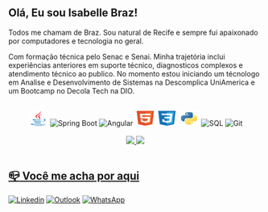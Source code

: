 <br>

## Olá, Eu sou Isabelle Braz! 

Todos me chamam de Braz. Sou natural de Recife e sempre fui apaixonado por computadores e tecnologia no geral. 

Com formação técnica pelo Senac e Senai. Minha trajetória inclui experiências anteriores em suporte técnico, diagnosticos complexos e atendimento técnico ao publico. No momento estou iniciando um técnologo em Analise e Desenvolvimento de Sistemas na Descomplica UniAmerica e um Bootcamp no Decola Tech na DIO.

<br>

<div align="center">
  <img alt="Java" height="30" width="40" title="Java" src="https://raw.githubusercontent.com/devicons/devicon/master/icons/java/java-original.svg" />
  <img alt="Spring Boot" height="30" width="30" title="Spring" src="https://raw.githubusercontent.com/marwin1991/profile-technology-icons/refs/heads/main/icons/spring.png" />
  <img alt="Angular" height="30" width="30" title="Angular" src="https://raw.githubusercontent.com/marwin1991/profile-technology-icons/refs/heads/main/icons/angular.png" />
  <img alt="HTML" height="30" width="40" title="HTML5" src="https://raw.githubusercontent.com/devicons/devicon/master/icons/html5/html5-original.svg" />
  <img alt="CSS" height="30" width="40" title="CSS3" src="https://raw.githubusercontent.com/devicons/devicon/master/icons/css3/css3-original.svg" />
  <img alt="Python" height="30" width="40" title="Python" src="https://raw.githubusercontent.com/devicons/devicon/master/icons/python/python-original.svg" />
  <img alt="SQL" height="30" width="30" title="SQL" src="https://encrypted-tbn0.gstatic.com/images?q=tbn:ANd9GcQmieCqv7xtCIeHdDWO_6fkBW9OPqAJomBFXA&s" />
  <img alt="Git" height="30" width="40" title="Git" src="https://cdn.jsdelivr.net/gh/devicons/devicon/icons/git/git-original.svg" />
</div>

<br>
<div align="center">
  <a href="https://github.com/pibraz">
  <img height="150em" src="https://github-readme-stats.vercel.app/api?username=pibraz&show_icons=true&count_private=true"/>
  <img height="150em" src="https://github-readme-stats.vercel.app/api/top-langs/?username=pibraz&layout=compact&langs_count=7"/>
</div>

<br>

## :mailbox_closed: Você me acha por aqui
[![Linkedin](https://img.shields.io/badge/LinkedIn-0077B5?style=for-the-badge&logo=linkedin&logoColor=white)](https://www.linkedin.com/in/isabelle-braz/) [![Outlook](https://img.shields.io/badge/Microsoft_Outlook-0078D4?style=for-the-badge&logo=microsoft-outlook&logoColor=white)](mailto:pih_braz@hotmail.com) [![WhatsApp](https://img.shields.io/badge/WhatsApp-25D366?style=for-the-badge&logo=whatsapp&logoColor=white)](https://wa.me/5581985341703?text=Olá,%20meu%20nome%20é%20Isabelle%20Braz!)
